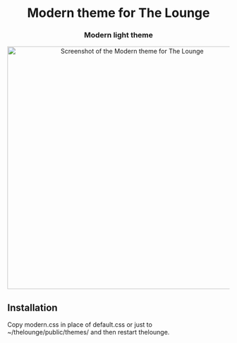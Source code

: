 <h1 align="center">
	Modern theme for The Lounge
</h1>

<h3 align="center">
	Modern light theme
</h3>

<p align="center">
	<img src="https://i.imgur.com/gVIKwKF.png" alt="Screenshot of the Modern theme for The Lounge" width="550">
</p>

## Installation

Copy modern.css in place of default.css or just to ~/thelounge/public/themes/ and then restart thelounge.
